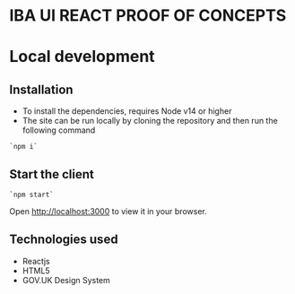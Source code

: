 # IBA UI REACT PROOF OF CONCEPTS

# Local development

## Installation

* To install the dependencies, requires Node v14 or higher
* The site can be run locally by cloning the repository and then run the following command

```
`npm i`
```

## Start the client

```
`npm start`
```
Open [http://localhost:3000](http://localhost:3000) to view it in your browser.

## Technologies used

* Reactjs
* HTML5
* GOV.UK Design System
